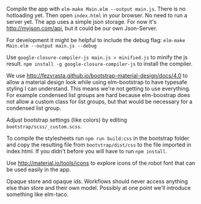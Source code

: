 Compile the app with `elm-make Main.elm --output main.js`. There is no
hotloading yet. Then open `index.html` in your browser. No need to run a server
yet. The app uses a simple json storage. For now it's http://myjson.com/api, but it could be our own
Json-Server.

For development it might be helpful to include the debug flag:
`elm-make Main.elm --output main.js --debug`


Use `google-closure-compiler-js main.js > minified.js` to minify the js result.
`npm install -g google-closure-compiler-js` to install the compiler.

We use http://fezvrasta.github.io/bootstrap-material-design/docs/4.0 to allow
a material design look while using elm-bootstrap to have typesafe styling I can
understand. This means we're not getting to use everything. For example
condensed list groups are hard because elm-boostrap does not allow a custom
class for list groups, but that would be necessary for a condensed list group.

Adjust bootstrap settings (like colors) by editing `bootstrap/scss/_custom.scss`.

To compile the stylesheets run `npm run build:css` in the bootstrap folder and
copy the resulting file from `bootstrap/dist/css` to the file imported in
index.html. If you didn't before you will have to run `npm install`.

Use http://material.io/tools/icons to explore icons of the robot font that can be used
easily in the app.

Opaque store and opaque ids. Workflows should never access anything else than store and their own model.
Possibly at one point we'll introduce something like elm-taco.
